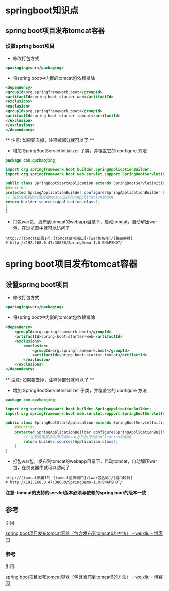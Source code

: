 # springboot知识点

## spring boot项目发布tomcat容器

### 设置spring boot项目

+ 修改打包方式

``` xml
<packaging>war</packaging>
```

+ 将spring boot中内嵌的tomcat包依赖排除

``` xml
<dependency>
<groupId>org.springframework.boot</groupId>
<artifactId>spring-boot-starter-web</artifactId>
<exclusions>
<exclusion>
<groupId>org.springframework.boot</groupId>
<artifactId>spring-boot-starter-tomcat</artifactId>
</exclusion>
</exclusions>
</dependency> 
```

** 注意: 如果要去掉，注释掉<exclusions>部分就可以了.**

+ 增加 SpringBootServletInitializer 子类，并覆盖它的 configure 方法

``` java
package com.quzhaojing;

import org.springframework.boot.builder.SpringApplicationBuilder;
import org.springframework.boot.web.servlet.support.SpringBootServletInitializer;

public class SpringBootStartApplication extends SpringBootServletInitializer {
@Override
protected SpringApplicationBuilder configure(SpringApplicationBuilder builder) {
// 注意这里要指向原先用main方法执行的Application启动类
return builder.sources(Application.class);
}
}
```

+ 打包war包，发布到tomcat的webapp目录下，启动tomcat，自动解压war包，在浏览器中就可以访问了

```text
http://[tomcat部署IP]:[tomcat监听端口]/[war包名称]/[路由映射]
# http://192.168.0.47:38080/SpringDemo-1.0-SNAPSHOT/
```

# spring boot项目发布tomcat容器

## 设置spring boot项目

+ 修改打包方式

``` xml
<packaging>war</packaging>
```

+ 将spring boot中内嵌的tomcat包依赖排除

``` xml
<dependency>
    <groupId>org.springframework.boot</groupId>
    <artifactId>spring-boot-starter-web</artifactId>
    <exclusions>
        <exclusion>
            <groupId>org.springframework.boot</groupId>
            <artifactId>spring-boot-starter-tomcat</artifactId>
        </exclusion>
    </exclusions>
</dependency> 
```

** 注意: 如果要去掉，注释掉<exclusions>部分就可以了.**

+ 增加 SpringBootServletInitializer 子类，并覆盖它的 configure 方法

``` java
package com.quzhaojing;

import org.springframework.boot.builder.SpringApplicationBuilder;
import org.springframework.boot.web.servlet.support.SpringBootServletInitializer;

public class SpringBootStartApplication extends SpringBootServletInitializer {
    @Override
    protected SpringApplicationBuilder configure(SpringApplicationBuilder builder) {
        // 注意这里要指向原先用main方法执行的Application启动类
        return builder.sources(Application.class);
    }
}
```

+ 打包war包，发布到tomcat的webapp目录下，启动tomcat，自动解压war包，在浏览器中就可以访问了

```text
http://[tomcat部署IP]:[tomcat监听端口]/[war包名称]/[路由映射]
# http://192.168.0.47:38080/SpringDemo-1.0-SNAPSHOT/
```

**注意: tomcat的支持的servlet版本必须与依赖的spring boot的版本一致**



## 参考

引用:

[spring boot项目发布tomcat容器（包含发布到tomcat6的方法） - weixliu - 博客园](https://www.cnblogs.com/weixliu/p/6432342.html)








### 参考

引用:

[spring boot项目发布tomcat容器（包含发布到tomcat6的方法） - weixliu - 博客园](https://www.cnblogs.com/weixliu/p/6432342.html)



